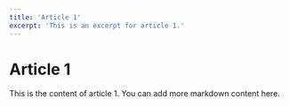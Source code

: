 ```yaml
---
title: 'Article 1'
excerpt: 'This is an excerpt for article 1.'
---
```


# Article 1

This is the content of article 1. You can add more markdown content here.
